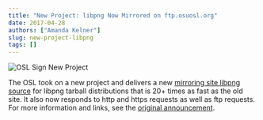 ```yaml
---
title: "New Project: libpng Now Mirrored on ftp.osuosl.org"
date: 2017-04-28
authors: ["Amanda Kelner"]
slug: new-project-libpng
tags: []
---
```


![OSL Sign New Project](/images/NewProjectAdjustedImage.png#blog)

The OSL took on a new project and delivers a new
[mirroring site libpng source](http://www.libpng.org/pub/png/libpng.html) for libpng tarball distributions that is 20+
times as fast as the old site. It also now responds to http and https requests as well as ftp requests. For more
information and links, see the [original announcement](https://sourceforge.net/p/png-mng/mailman/message/35801076/).
